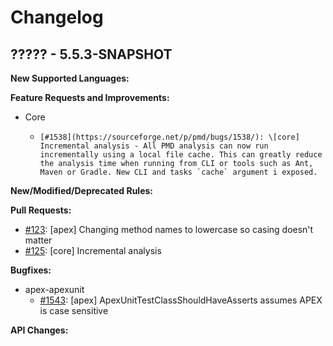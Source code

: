 # Changelog

## ????? - 5.5.3-SNAPSHOT

**New Supported Languages:**

**Feature Requests and Improvements:**

*   Core
    *     [#1538](https://sourceforge.net/p/pmd/bugs/1538/): \[core] Incremental analysis - All PMD analysis can now run incrementally using a local file cache. This can greatly reduce the analysis time when running from CLI or tools such as Ant, Maven or Gradle. New CLI and tasks `cache` argument i exposed.

**New/Modified/Deprecated Rules:**

**Pull Requests:**

*   [#123](https://github.com/pmd/pmd/pull/123): \[apex] Changing method names to lowercase so casing doesn't matter
*   [#125](https://github.com/pmd/pmd/pull/125): \[core] Incremental analysis

**Bugfixes:**

*    apex-apexunit
     *    [#1543](https://sourceforge.net/p/pmd/bugs/1543/): \[apex] ApexUnitTestClassShouldHaveAsserts assumes APEX is case sensitive

**API Changes:**
